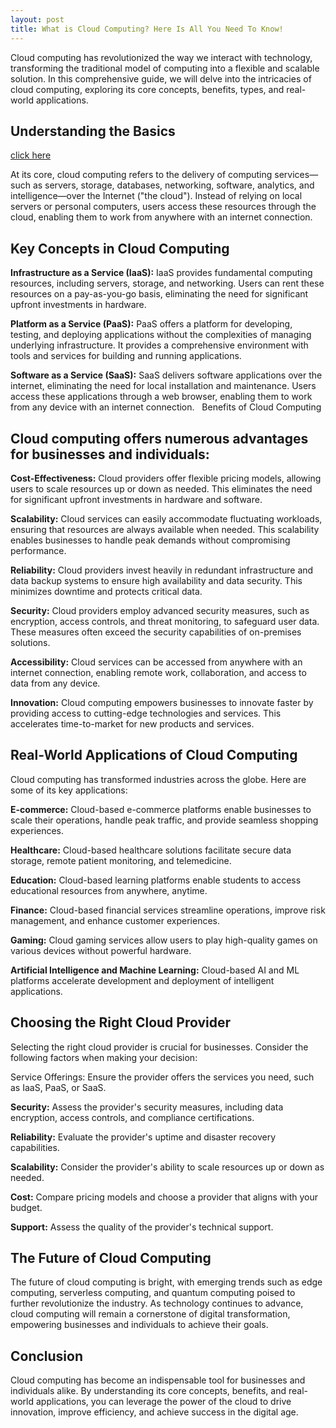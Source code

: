 ```yaml
---
layout: post
title: What is Cloud Computing? Here Is All You Need To Know!
---
```

Cloud computing has revolutionized the way we interact with technology, transforming the traditional model of computing into a flexible and scalable solution. In this comprehensive guide, we will delve into the intricacies of cloud computing, exploring its core concepts, benefits, types, and real-world applications.



<h2>Understanding the Basics</h2> 

[click here](https://www.logicread.com/what-is-cloud-computing/)

At its core, cloud computing refers to the delivery of computing services—such as servers, storage, databases, networking, software, analytics, and intelligence—over the Internet ("the cloud"). Instead of relying on local servers or personal computers, users access these resources through the cloud, enabling them to work from anywhere with an internet connection.   

<h2>Key Concepts in Cloud Computing</h2>

<b>Infrastructure as a Service (IaaS):</b> IaaS provides fundamental computing resources, including servers, storage, and networking. Users can rent these resources on a pay-as-you-go basis, eliminating the need for significant upfront investments in hardware.

<b>Platform as a Service (PaaS):</b> PaaS offers a platform for developing, testing, and deploying applications without the complexities of managing underlying infrastructure. It provides a comprehensive environment with tools and services for building and running applications.

<b>Software as a Service (SaaS):</b> SaaS delivers software applications over the internet, eliminating the need for local installation and maintenance. Users access these applications through a web browser, enabling them to work from any device with an internet connection.   
Benefits of Cloud Computing

<h2>Cloud computing offers numerous advantages for businesses and individuals:</h2>

<b>Cost-Effectiveness:</b> Cloud providers offer flexible pricing models, allowing users to scale resources up or down as needed. This eliminates the need for significant upfront investments in hardware and software.

<b>Scalability:</b> Cloud services can easily accommodate fluctuating workloads, ensuring that resources are always available when needed. This scalability enables businesses to handle peak demands without compromising performance.

<b>Reliability:</b> Cloud providers invest heavily in redundant infrastructure and data backup systems to ensure high availability and data security. This minimizes downtime and protects critical data.

<b>Security:</b> Cloud providers employ advanced security measures, such as encryption, access controls, and threat monitoring, to safeguard user data. These measures often exceed the security capabilities of on-premises solutions.

<b>Accessibility:</b> Cloud services can be accessed from anywhere with an internet connection, enabling remote work, collaboration, and access to data from any device.   

<b>Innovation:</b> Cloud computing empowers businesses to innovate faster by providing access to cutting-edge technologies and services. This accelerates time-to-market for new products and services.

<h2>Real-World Applications of Cloud Computing</h2>

Cloud computing has transformed industries across the globe. Here are some of its key applications:

<b>E-commerce:</b> Cloud-based e-commerce platforms enable businesses to scale their operations, handle peak traffic, and provide seamless shopping experiences.

<b>Healthcare:</b> Cloud-based healthcare solutions facilitate secure data storage, remote patient monitoring, and telemedicine.

<b>Education:</b> Cloud-based learning platforms enable students to access educational resources from anywhere, anytime.

<b>Finance:</b> Cloud-based financial services streamline operations, improve risk management, and enhance customer experiences.

<b>Gaming:</b> Cloud gaming services allow users to play high-quality games on various devices without powerful hardware.

<b>Artificial Intelligence and Machine Learning:</b> Cloud-based AI and ML platforms accelerate development and deployment of intelligent applications.

<h2>Choosing the Right Cloud Provider</h2>

Selecting the right cloud provider is crucial for businesses. Consider the following factors when making your decision:

Service Offerings: Ensure the provider offers the services you need, such as IaaS, PaaS, or SaaS.

<b>Security:</b> Assess the provider's security measures, including data encryption, access controls, and compliance certifications.

<b>Reliability:</b> Evaluate the provider's uptime and disaster recovery capabilities.

<b>Scalability:</b> Consider the provider's ability to scale resources up or down as needed.

<b>Cost:</b> Compare pricing models and choose a provider that aligns with your budget.

<b>Support:</b> Assess the quality of the provider's technical support.

<h2>The Future of Cloud Computing</h2>

The future of cloud computing is bright, with emerging trends such as edge computing, serverless computing, and quantum computing poised to further revolutionize the industry. As technology continues to advance, cloud computing will remain a cornerstone of digital transformation, empowering businesses and individuals to achieve their goals.

<h2>Conclusion</h2>

Cloud computing has become an indispensable tool for businesses and individuals alike. By understanding its core concepts, benefits, and real-world applications, you can leverage the power of the cloud to drive innovation, improve efficiency, and achieve success in the digital age.

